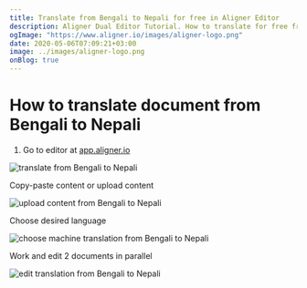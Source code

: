 ```yaml
---
title: Translate from Bengali to Nepali for free in Aligner Editor
description: Aligner Dual Editor Tutorial. How to translate for free from Bengali to Nepali. Aligner is multilingual document management platform. 
ogImage: "https://www.aligner.io/images/aligner-logo.png"
date: 2020-05-06T07:09:21+03:00
image: ../images/aligner-logo.png
onBlog: true
---
```


# How to translate document from Bengali to Nepali

1. Go to editor at [app.aligner.io](https://app.aligner.io "Aligner App web page")

![translate from Bengali to Nepali](../aligner-blank-editor.png "translate from Bengali to Nepali")

Copy-paste content or upload content

![upload content from Bengali to Nepali](../aligner-uploaded-document.png "upload content from Bengali to Nepali")

Choose desired language

![choose machine translation from Bengali to Nepali](../aligner-language-dropdown.png "choose machine translation from Bengali to Nepali")

Work and edit 2 documents in parallel

![edit translation from Bengali to Nepali](../aligner-double-sitded-editor.png "edit translation from Bengali to Nepali")

